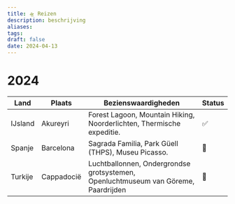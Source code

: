 ```yaml
---
title: 🛸 Reizen
description: beschrijving
aliases: 
tags: 
draft: false
date: 2024-04-13
---
```

# 2024

| Land    | Plaats      | Bezienswaardigheden                                                                | Status |
| ------- | ----------- | ---------------------------------------------------------------------------------- | ------ |
| IJsland | Akureyri    | Forest Lagoon, Mountain Hiking, Noorderlichten, Thermische expeditie.              | ✅      |
| Spanje  | Barcelona   | Sagrada Familia, Park Güell (THPS), Museu Picasso.                                 | 🔁     |
| Turkije | Cappadocië  | Luchtballonnen, Ondergrondse grotsystemen, Openluchtmuseum van Göreme, Paardrijden | 🔁     |
